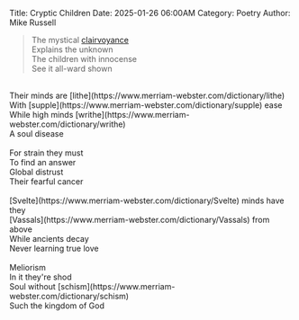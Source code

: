 Title: Cryptic Children
Date: 2025-01-26 06:00AM
Category: Poetry
Author: Mike Russell

> The mystical [clairvoyance](https://www.merriam-webster.com/dictionary/clairvoyance)<br>
Explains the unknown<br>
The children with innocense<br>
See it all-ward shown<br>
<br>
Their minds are [lithe](https://www.merriam-webster.com/dictionary/lithe)<br>
With [supple](https://www.merriam-webster.com/dictionary/supple) ease<br>
While high minds [writhe](https://www.merriam-webster.com/dictionary/writhe)<br>
A soul disease<br>
<br>
For strain they must<br>
To find an answer<br>
Global distrust<br>
Their fearful cancer<br>
<br>
[Svelte](https://www.merriam-webster.com/dictionary/Svelte) minds have they<br>
[Vassals](https://www.merriam-webster.com/dictionary/Vassals) from above<br>
While ancients decay<br>
Never learning true love<br>
<br>
Meliorism<br>
In it they're shod<br>
Soul without [schism](https://www.merriam-webster.com/dictionary/schism)<br>
Such the kingdom of God<br>
